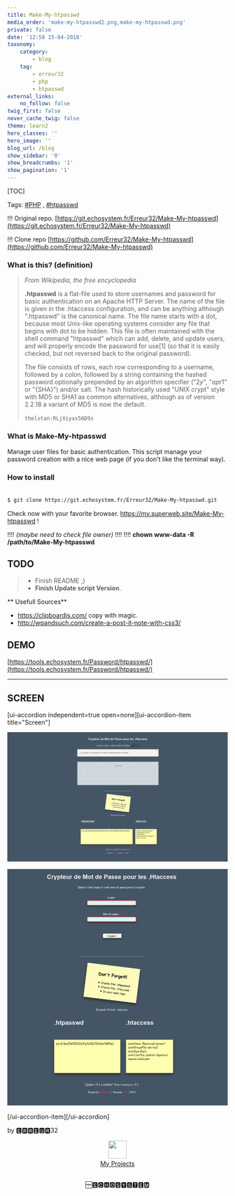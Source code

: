 ```yaml
---
title: Make-My-htpasswd
media_order: 'make-my-htpasswd2.png,make-my-htpasswd.png'
private: false
date: '12:58 15-04-2018'
taxonomy:
    category:
        - blog
    tag:
        - erreur32
        - php
        - htpasswd
external_links:
    no_follow: false
twig_first: false
never_cache_twig: false
theme: learn2
hero_classes: ''
hero_image: ''
blog_url: /blog
show_sidebar: '0'
show_breadcrumbs: '1'
show_pagination: '1'
---
```


[TOC]

Tags: [#PHP](https://echosystem.fr/search/query:php)  ,  [#htpasswd](https://echosystem.fr/search/query:htpasswd)  


!!! Original repo.   [https://git.echosystem.fr/Erreur32/Make-My-htpasswd](https://git.echosystem.fr/Erreur32/Make-My-htpasswd)
 
!!! Clone repo       [https://github.com/Erreur32/Make-My-htpasswd](https://github.com/Erreur32/Make-My-htpasswd)

 

### What is this? (definition)
 
> _From Wikipedia, the free encyclopedia_
>  
> **.htpasswd** is a flat-file used to store usernames and password for basic authentication on an Apache HTTP Server. The name of the file is given in the .htaccess configuration, and can be anything although ".htpasswd" is the canonical name. The file name starts with a dot, because most Unix-like operating systems consider any file that begins with dot to be hidden. This file is often maintained with the shell command "htpasswd" which can add, delete, and update users, and will properly encode the password for use[1] (so that it is easily checked, but not reversed back to the original password).
> 
> The file consists of rows, each row corresponding to a username, followed by a colon, followed by a string containing the hashed password optionally prepended by an algorithm specifier ("$2y$", "$apr1$" or "{SHA}") and/or salt. The hash historically used "UNIX crypt" style with MD5 or SHA1 as common alternatives, although as of version 2.2.18 a variant of MD5 is now the default.
> 
> ```thelstan:RLjXiyxx56D9s ```

### What is Make-My-htpasswd
Manage user files for basic authentication.
This script manage  your password creation with a nice web page (if you don't like the terminal way).


### How to install

```bash

$ git clone https://git.echosystem.fr/Erreur32/Make-My-htpasswd.git

```

Check now with your favorite browser. https://my.superweb.site/Make-My-htpasswd !

!!!! *(maybe need to check file owner)*
!!!! 
!!!!  **chown www-data -R /path/to/Make-My-htpasswd**



## TODO 
> 
>  - Finish README ;)
>  - **Finish Update script Version**.
>  


** Usefull Sources**

 - https://clipboardjs.com/  copy with magic.
 - http://wpandsuch.com/create-a-post-it-note-with-css3/ 


## DEMO 

[https://tools.echosystem.fr/Password/htpasswd/](https://tools.echosystem.fr/Password/htpasswd/)


**********************************************************

## SCREEN

[ui-accordion independent=true open=none][ui-accordion-item title="Screen"]

![](make-my-htpasswd2.png)

![](make-my-htpasswd.png)

[/ui-accordion-item][/ui-accordion]

by 🅴🆁🆁🅴🆄🆁32


<center>
<div class="row">
<div class="4u 12u$(mobile)">
<img src="https://echosystem.fr/_img/1skull-50.png" alt="" width="42" height="41" />
<br><a href="https://echosystem.fr/my-projects">My Projects</a>
</div>
</div>
<p><br> 🆓🅴🅲🅷🅾️🆂🆈🆂🆃🅴🅼</p>
</center>
